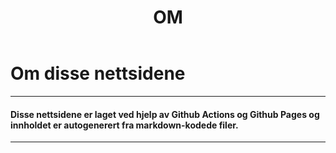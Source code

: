 ﻿---
title: OM
---

<link rel="stylesheet" type="text/css" href="about_style.css">

# Om disse nettsidene

***

#### Disse nettsidene er laget ved hjelp av Github Actions og Github Pages og innholdet er autogenerert fra markdown-kodede filer.

***
